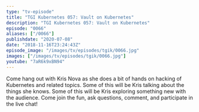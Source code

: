 ```yaml
---
type: "tv-episode"
title: "TGI Kubernetes 057: Vault on Kubernetes"
description: "TGI Kubernetes 057: Vault on Kubernetes"
episode: "0066"
aliases: ["/0066"]
publishdate: "2020-07-08"
date: "2018-11-16T23:24:43Z"
episode_image: "/images/tv/episodes/tgik/0066.jpg"
images: ["/images/tv/episodes/tgik/0066.jpg"]
youtube: "7aR6k9xBN94"
---
```


Come hang out with Kris Nova as she does a bit of hands on hacking of Kubernetes and related topics. Some of this will be Kris talking about the things she knows. Some of this will be Kris exploring something new with the audience. Come join the fun, ask questions, comment, and participate in the live chat!
